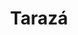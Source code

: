---
title: Tarazá
menu:
  region:
    parent: bajo-cauca-y-nordeste-antioqueno
departamento: Antioquia
description: >-
  Es un municipio de Colombia, localizado en la subregión del Bajo Cauca del
  departamento de Antioquia. El municipio lo conforman 5 corregimientos, La
  Caucana, Puerto Antioquia, El Doce, Barro Blanco y El Guáimaro, y posee 54
  veredas
grafica_ubicacion_geografica: /charts/municipios/taraza/ubicacion_geografica.html
grafica_comunidades_focalizadas: /charts/municipios/taraza/comunidades_focalizadas.html
grafica_poblacion_genero: /charts/municipios/taraza/poblacion_genero.html
grafica_area_geografica_genero: /charts/municipios/taraza/area_geografica_genero.html
grafica_pertenencia_etnica: /charts/municipios/taraza/pertenencia_etnica.html
grafica_conflicto_identidad: /charts/municipios/taraza/conflicto_identidad.html
grafica_violencia_sexual: /charts/municipios/taraza/violencia_sexual.html
grafica_violencia_fisica: /charts/municipios/taraza/violencia_fisica.html
grafica_violencia_psicologica: /charts/municipios/taraza/violencia_psicologica.html
grafica_negligencia_abandono: /charts/municipios/taraza/negligencia_abandono.html
ficha: /fichas/taraza/ficha.pdf
centros_poblados_corregimientos:
  - ''
distribucion_poblacional_hombres: null
distribucion_poblacional_mujeres: null
poblacion_discapacidad: 529
comunidades_etnicas_zona:
  - ''
asentamientos_indigenas: null
resguardos_indigenas: 1
consejos_comunitarios: null
total_poblacion_victima: 9663
num_sujetos_reparacion_colectiva: 1
num_planes_retorno_reubicacion_colectiva: 0
territorio_entidades_snariv_sivjrnr: []
priorizacion_convivencia_social_salud_mental: >-
  Aumento en el consumo de sustancias psicoactivas en niños de 10 años en
  adelante, aumento de casos de violencia intrafamiliar y de intentos de
  suicidio.
region: Bajo Cauca y Nordeste Antioqueño
priorizacion_sexualidad_derechos_sexuales_reproductivos: |-
  Embarazo en adolescentes 
  promoción de planificación familiar
  Prevención de Enfermedades de Transmisión Sexual
priorizacion_gestion_diferencial_poblaciones_vulnerables: >-
  Aumento de tasa de morbilidad por causas externas relacionadas al conflicto
  armado que afectan en mayor proporción a los hombres.
priorizacion_fortalecimiento_autoridad_sanitaria: >-
  La administración municipal en cabeza de las secretarías de interior y de
  salud, deben

  promover los estilos de vida saludable con ejercicios, alimentación y calidad
  del sueño, y velar por la seguridad de los taraceños para ir erradicando poco
  a poco la violencia y ser constructores de paz
eventos_salud_publica_predominantes:
  - >-
    Condiciones Transmisibles y nutricionales (enfermedades infecciosas y
    parasitarias) Condiciones maternas y perinatales
  - ' enfermedades no transmisibles (enfermedades cardiovasculares'
  - ' Lesiones (traumatismos'
  - ' envenenamientos) '
rips_salud_mental_poblacion_general:
  - trastornos mentales y de comportamiento
  - ' trastornos mentales y del comportamiento por consumo de sustancias psicoactivas; y  epilepsia.'
servicios_telemedicina_mpio_depto:
  - |-
    CENTRO DE SALUD SAN JOSE DE TOLUVIEJO E.S.E
    Actualmente tiene el servicio de telemedicina para psiquiatría y psicología
  - ' y cuenta con servicio de fisioterapia'
  - ' fonoaudiología y terapia ocupacional.'
total_pobreza_multidimensional: ''
pobreza_multidimensional_urbano: ''
pobreza_multidimensional_centro_poblado_rural_disperso: ''
ppales_actividades_economicas:
  - ''
observaciones_ppales_actividades_economicas: ''
ppal_vocacion_mpio:
  - ''
observaciones_ppal_vocacion_mpio: null
trabajo_informal: ''
ppal_uso_suelo:
  - ''
observaciones_ppal_uso_suelo: null
espacios_socio_comunitarios:
  - ''
medios_comunicacion:
  - Morena Steréo
  - ' La Bakanisima'
  - ' Emisora Comunitaria de Tarazá'
iniciativas_org_sociedad_civil: ''
programas_usaid:
  - ''
comunidades:
  - label: Corregimiento La Caucana
    slug: corregimiento-la-caucana
    permalink: /comunidad-focalizada/corregimiento-la-caucana
  - label: Las Delicias
    slug: las-delicias
    permalink: /comunidad-focalizada/las-delicias
  - label: ' Piedras'
    slug: piedras
    permalink: /comunidad-focalizada/piedras
download_file: /reportes/taraza.pdf

---